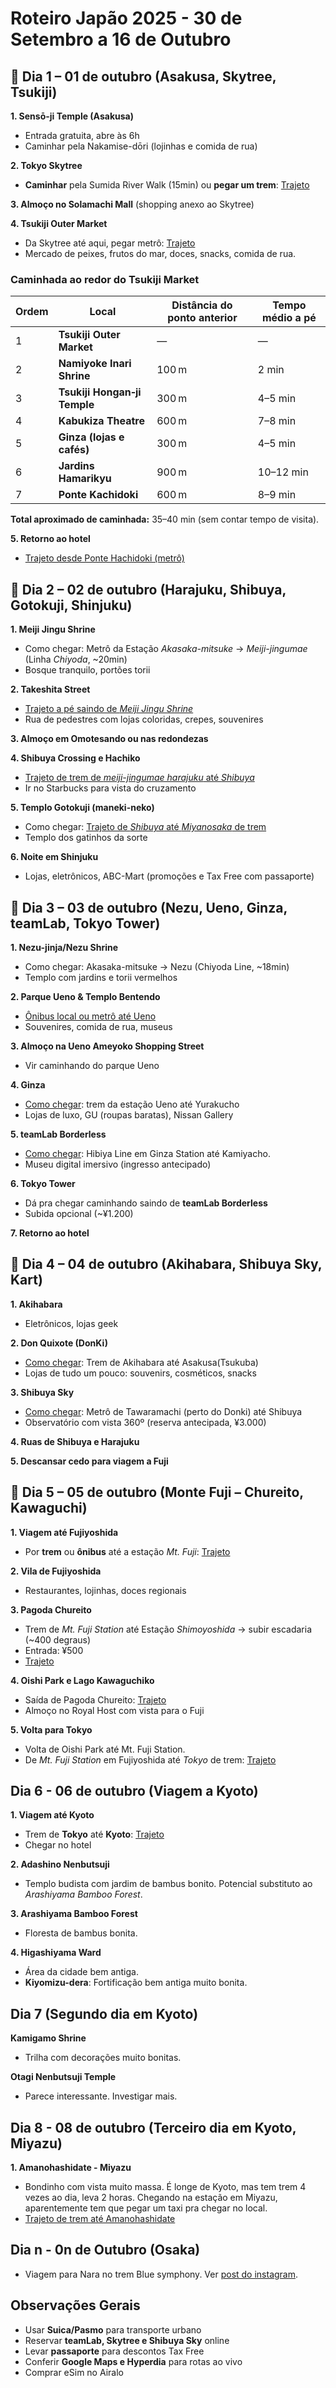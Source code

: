 # Roteiro Japão 2025 - 30 de Setembro a 16 de Outubro

## 📅 Dia 1 – 01 de outubro (Asakusa, Skytree, Tsukiji)

**1. Sensō-ji Temple (Asakusa)**
- Entrada gratuita, abre às 6h
- Caminhar pela Nakamise-dōri (lojinhas e comida de rua)

**2. Tokyo Skytree**
- **Caminhar** pela Sumida River Walk (15min) ou **pegar um trem**: [Trajeto](https://www.rome2rio.com/map/Sens%C5%8D-ji/Tokyo-Skytree)

**3. Almoço no Solamachi Mall** (shopping anexo ao Skytree)

**4. Tsukiji Outer Market**
- Da Skytree até aqui, pegar metrô: [Trajeto](https://www.rome2rio.com/map/Tokyo-Skytree/Tsukiji-fish-market#r/Subway)
- Mercado de peixes, frutos do mar, doces, snacks, comida de rua.

### Caminhada ao redor do Tsukiji Market

| Ordem | Local                      | Distância do ponto anterior | Tempo médio a pé |
|-------|----------------------------|-----------------------------|-----------------|
| 1     | **Tsukiji Outer Market**   | —                           | —               |
| 2     | **Namiyoke Inari Shrine**  | 100 m                       | 2 min           |
| 3     | **Tsukiji Hongan‑ji Temple**| 300 m                      | 4–5 min         |
| 4     | **Kabukiza Theatre**       | 600 m                       | 7–8 min         |
| 5     | **Ginza (lojas e cafés)**  | 300 m                       | 4–5 min         |
| 6     | **Jardins Hamarikyu**      | 900 m                       | 10–12 min       |
| 7     | **Ponte Kachidoki**        | 600 m                       | 8–9 min         |

**Total aproximado de caminhada:** 35–40 min (sem contar tempo de visita).

**5. Retorno ao hotel**
- [Trajeto desde Ponte Hachidoki (metrô)](https://www.rome2rio.com/map/Kachidoki-Bridge-6-Chome-19-Tsukiji-Chuo-City-Tokyo-Japan/Asakusa#r/Subway)

## 📅 Dia 2 – 02 de outubro (Harajuku, Shibuya, Gotokuji, Shinjuku)

**1. Meiji Jingu Shrine**
- Como chegar: Metrô da Estação *Akasaka-mitsuke* → *Meiji-jingumae* (Linha *Chiyoda*, ~20min)
- Bosque tranquilo, portões torii

**2. Takeshita Street**
- [Trajeto a pé saindo de *Meiji Jingu Shrine*](https://www.rome2rio.com/map/Meiji-Shrine/Takeshita-Street-1-Chome-19-Jingumae-Shibuya-Tokyo-Japan#r/Walk/s/0)
- Rua de pedestres com lojas coloridas, crepes, souvenires

**3. Almoço em Omotesando ou nas redondezas**

**4. Shibuya Crossing e Hachiko**
- [Trajeto de trem de *meiji-jingumae harajuku* até *Shibuya*](https://www.rome2rio.com/map/Japan-%E3%80%92150-0001-Tokyo-Shibuya-Jingumae-1-Chome%E2%88%92%EF%BC%91%EF%BC%95-Takeshita-Street-Harajuku/Shibuya-Crossing#r/Subway)
- Ir no Starbucks para vista do cruzamento

**5. Templo Gotokuji (maneki-neko)**
- Como chegar: [Trajeto de *Shibuya* até *Miyanosaka* de trem](https://www.rome2rio.com/map/Shibuya-Crossing/G%C5%8Dtokuji-Temple#r/Train)
- Templo dos gatinhos da sorte

**6. Noite em Shinjuku**
- Lojas, eletrônicos, ABC-Mart (promoções e Tax Free com passaporte)

## 📅 Dia 3 – 03 de outubro (Nezu, Ueno, Ginza, teamLab, Tokyo Tower)

**1. Nezu-jinja/Nezu Shrine**
- Como chegar: Akasaka-mitsuke → Nezu (Chiyoda Line, ~18min)
- Templo com jardins e torii vermelhos

**2. Parque Ueno & Templo Bentendo**
- [Ônibus local ou metrô até Ueno](https://www.rome2rio.com/map/Nezu-Shrine/Ueno-Park#r/Bus)
- Souvenires, comida de rua, museus

**3. Almoço na Ueno Ameyoko Shopping Street**
- Vir caminhando do parque Ueno

**4. Ginza**
- [Como chegar](https://maps.app.goo.gl/tiz91dtZToMjsD778): trem da estação Ueno até Yurakucho
- Lojas de luxo, GU (roupas baratas), Nissan Gallery

**5. teamLab Borderless**
- [Como chegar](https://maps.app.goo.gl/d3jU6fSqNrfEbnJ47): Hibiya Line em Ginza Station até Kamiyacho.
- Museu digital imersivo (ingresso antecipado)

**6. Tokyo Tower**
- Dá pra chegar caminhando saindo de **teamLab Borderless**
- Subida opcional (~¥1.200)

**7. Retorno ao hotel**

## 📅 Dia 4 – 04 de outubro (Akihabara, Shibuya Sky, Kart)

**1. Akihabara**
- Eletrônicos, lojas geek

**2. Don Quixote (DonKi)**
- [Como chegar](https://www.rome2rio.com/map/Akihabara-Electric-Town/Don-Quijote-Asakusa-2-Chome-10-Asakusa-Taito-City-Tokyo-Japan#r/Train/s/0): Trem de Akihabara até Asakusa(Tsukuba)
- Lojas de tudo um pouco: souvenirs, cosméticos, snacks

**3. Shibuya Sky**
- [Como chegar](https://www.rome2rio.com/map/Don-Quijote-Asakusa-2-Chome-10-Asakusa-Taito-City-Tokyo-Japan/Shibuya-Scramble-Square-2-Chome-24-12-Shibuya-Tokyo-Japan#r/Subway): Metrô de Tawaramachi (perto do Donki) até Shibuya
- Observatório com vista 360º (reserva antecipada, ¥3.000)

**4. Ruas de Shibuya e Harajuku**

**5. Descansar cedo para viagem a Fuji**

## 📅 Dia 5 – 05 de outubro (Monte Fuji – Chureito, Kawaguchi)

**1. Viagem até Fujiyoshida**
- Por **trem** ou **ônibus** até a estação *Mt. Fuji*: [Trajeto](https://www.rome2rio.com/map/Tokyo/Mt-Fuji-Station)

**2. Vila de Fujiyoshida**
- Restaurantes, lojinhas, doces regionais

**3. Pagoda Chureito**
- Trem de *Mt. Fuji Station* até Estação *Shimoyoshida* → subir escadaria (~400 degraus)
- Entrada: ¥500
- [Trajeto](https://www.rome2rio.com/map/Mt-Fuji-Station/Chureito-Pagoda-2-chome-4-1-%E6%B5%85%E9%96%93-Fujiyoshida-Yamanashi-Japan#r/Train)

**4. Oishi Park e Lago Kawaguchiko**
- Saída de Pagoda Chureito: [Trajeto](https://www.rome2rio.com/map/Chureito-Pagoda-2-chome-4-1-%E6%B5%85%E9%96%93-Fujiyoshida-Yamanashi-Japan/Oishi-Park)
- Almoço no Royal Host com vista para o Fuji

**5. Volta para Tokyo**
- Volta de Oishi Park até Mt. Fuji Station.
- De *Mt. Fuji Station* em Fujiyoshida até *Tokyo* de trem: [Trajeto](https://www.rome2rio.com/map/Mt-Fuji-Station/Tokyo)

## Dia 6 - 06 de outubro (Viagem a Kyoto)

**1. Viagem até Kyoto**
- Trem de **Tokyo** até **Kyoto**: [Trajeto](https://www.rome2rio.com/map/Tokyo/Kyoto)
- Chegar no hotel

**2. Adashino Nenbutsuji**
- Templo budista com jardim de bambus bonito. Potencial substituto ao *Arashiyama Bamboo Forest*.

**3. Arashiyama Bamboo Forest**
- Floresta de bambus bonita.

**4. Higashiyama Ward**
- Área da cidade bem antiga.
- **Kiyomizu-dera**: Fortificação bem antiga muito bonita.

## Dia 7 (Segundo dia em Kyoto)

**Kamigamo Shrine**
- Trilha com decorações muito bonitas.

**Otagi Nenbutsuji Temple**
- Parece interessante. Investigar mais.

## Dia 8 - 08 de outubro (Terceiro dia em Kyoto, Miyazu)

**1. Amanohashidate - Miyazu**
- Bondinho com vista muito massa. É longe de Kyoto, mas tem trem 4 vezes ao dia, leva 2 horas. Chegando na estação em Miyazu, aparentemente tem que pegar um taxi pra chegar no local.
- [Trajeto de trem até Amanohashidate](https://www.rome2rio.com/map/Kyoto/Amanohashidate-Beach-Monju-Miyazu-Kyoto-Japan#r/Train/s/0)

## Dia n - 0n de Outubro (Osaka)
- Viagem para Nara no trem Blue symphony. Ver [post do instagram](https://www.instagram.com/reel/DLWMKBCpzl4/?utm_source=ig_web_copy_link&igsh=aWRmdHlxMDl1b3k3).

## Observações Gerais
- Usar **Suica/Pasmo** para transporte urbano
- Reservar **teamLab, Skytree e Shibuya Sky** online
- Levar **passaporte** para descontos Tax Free
- Conferir **Google Maps e Hyperdia** para rotas ao vivo
- Comprar eSim no Airalo